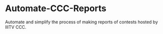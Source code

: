 # Automate-CCC-Reports

Automate and simplify the process of making reports of contests hosted by IIITV CCC.
